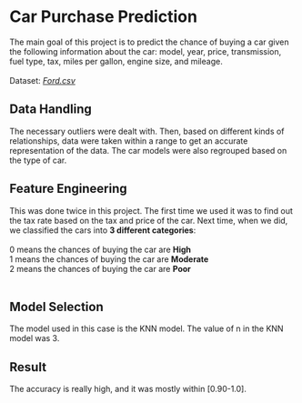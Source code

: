 # Car Purchase Prediction
The main goal of this project is to predict the chance of buying a car given the following information about the car: model, year, price, transmission, fuel type, tax, miles per gallon, engine size, and mileage. <br><br>
Dataset: [_Ford.csv_](https://www.kaggle.com/datasets/adhurimquku/ford-car-price-prediction/data)

## Data Handling
The necessary outliers were dealt with. Then, based on different kinds of relationships, data were taken within a range to get an accurate representation of the data. The car models were also regrouped based on the type of car. 

## Feature Engineering
This was done twice in this project. The first time we used it was to find out the tax rate based on the tax and price of the car. Next time, when we did, we classified the cars into **3 different categories**: <br><br>
0 means the chances of buying the car are **High** <br>
1 means the chances of buying the car are **Moderate** <br>
2 means the chances of buying the car are **Poor** <br><br>

## Model Selection
The model used in this case is the KNN model. The value of n in the KNN model was 3.

## Result
The accuracy is really high, and it was mostly within [0.90-1.0].
